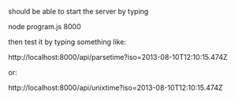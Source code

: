 should be able to start the server by typing

node program.js 8000

then test it by typing something like:

http://localhost:8000/api/parsetime?iso=2013-08-10T12:10:15.474Z

or:

http://localhost:8000/api/unixtime?iso=2013-08-10T12:10:15.474Z
